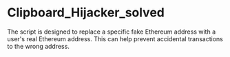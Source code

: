 # Clipboard_Hijacker_solved
 The script is designed to replace a specific fake Ethereum address with a user's real Ethereum address. This can help prevent accidental transactions to the wrong address.
